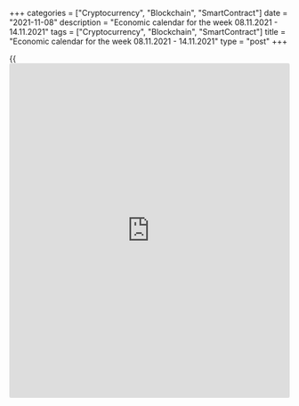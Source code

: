 +++
categories = ["Cryptocurrency", "Blockchain", "SmartContract"]
date = "2021-11-08"
description = "Economic calendar for the week 08.11.2021 - 14.11.2021"
tags = ["Cryptocurrency", "Blockchain", "SmartContract"]
title = "Economic calendar for the week 08.11.2021 - 14.11.2021"
type = "post"
+++

{{<iframe id="large-banner" src="https://www.bounty.group/#slide=7.0" width="100%" height="600" scrolling="no" style="border: 0px solid rgb(216, 221, 230); border-radius: 3px;">}}

2021-11-07

2021-11-08

Economic [calendar](https://www.fintechee.com/web-trader/) for the week 08.11.2021 – 14.11.2021Jana Kane

##  **Review of the main events of the Forex economic [calendar](https://www.fintechee.com/web-trader/) for the
next trading week (08.11.2021 – 14.11.2021)**

Despite the fact that the US employment report was strong and the values
were better than in the previous two months, the dollar was also unable
to develop its upward trend after the publication of the report last
Friday.

The DXY dollar index even slightly declined last Friday, although it
still managed to close last week in positive territory, adding about 10
points at the end of the week (less than 0.1%).

The October report of the US Department of Labor indicated an increase
in the Non-Farm Payrolls in the US by +531 thousand and a drop in
unemployment to 4.6% from 4.8% in September.

In addition, the number of non-farm jobs in the United States rose by
312,000 in September, up from the 194,000 previously reported.

At the same time, the share of the economically active population,
according to the Ministry of Labor, was 61.6% in October.

On Thursday, gold rose in price by 1.7% against the background of a
decrease in the yield of Treasury bonds, caused by the Fed's decision on
Wednesday to begin to cut the asset purchase program. In addition, the
central bank has signaled that it will be patient with raising interest
rates. On Friday, the growth of gold quotes continued, despite a strong
report from the US Department of Labor, and the price of gold broke
through the mark of $1,816.00 per ounce.

The low share of the economically active population and the acceleration
of inflation make market participants worry about the growth rate of the
American economy.

Now, next week, market participants will be monitoring the publication
of the US CPI and PPI.

But the conclusion that can be drawn from the Fed meeting that ended
last week is that the US central bank will not rush to raise interest
rates: the labor market has not fully recovered yet, and the Fed leaders
still consider increased inflation to be a temporary phenomenon.

At the same time, the heads of the Fed still approved a plan to wind up
the asset purchase program. The Fed will cut bond purchases by 15
billion in November and another 15 billion in December. In the opinion
of its management, such a reduction in the volume of acquired assets "is
likely to be appropriate every month."

Also next week, market participants will pay attention to the
publication of important macro statistics from China, Germany,
Australia, and the UK.

 ***during the coming week, new events may be added to the [calendar](https://www.fintechee.com/web-trader/) and
/ or some scheduled events may be canceled**

 ****GMT time**

###  **Monday, November 8**

No important macro statistics scheduled to be released.

###  **Tuesday, November 9**

###  **22:45 CAD Speech by Tiff Macklem, head of the Bank of Canada**

The Canadian economy, as well as the entire global economy, slowed down
in 2020 due to the coronavirus pandemic. Earlier, Tiff Macklem said that
the country's economy was quite stable. However, the situation has
changed rapidly, and not for the better. It will be interesting now to
hear Macklem's opinion on the sustainability of the Canadian economy and
the monetary [policy](https://www.fintechee.com/policy/) of the central bank.

If Macklem touches on the topic of the monetary [policy](https://www.fintechee.com/policy/) of the Bank of
Canada, the volatility in the quotes of the Canadian dollar will rise
sharply. His tough tone will help strengthen the Canadian dollar. The
soft rhetoric of his speech and the propensity for soft monetary [policy](https://www.fintechee.com/policy/)
will negatively affect the CAD quotes.

He will probably also explain the recent Bank of Canada decision on the
interest rate and may provide some guidance for [investor](https://www.fintechee.com/tutorial-for-forex-trading/investor-mode/)s ahead of the
next meeting of the central bank.

###  **Wednesday, November 10**

###  **01:30 CNY Consumer Price Index (CPI)**

The National Bureau of Statistics of China will release another monthly
set of data reflecting the dynamics of consumer prices in China. Rising
consumer prices could trigger an acceleration in inflation, which could
force the People's Bank of China to take measures aimed at tightening
fiscal [policy](https://www.fintechee.com/policy/). Increased growth in consumer inflation may cause
appreciation of the yuan, a weak result will put pressure on the yuan.

China's economy, according to various estimates, is already the largest
in the world, pushing the US economy into second place. Therefore, the
publication of important macroeconomic indicators of this country has a
significant impact on world financial markets, primarily on the
positions of the yuan, other Asian currencies, the dollar, commodity
currencies, as well as on Chinese and Asian stock indices. China is the
largest buyer of raw materials and a supplier of a wide range of
finished products to the world commodity market.

In January 2021, the growth of the consumer inflation index amounted to
+1.0% (-0.3% in annual [terms](https://www.fintechee.com/terms/)), in February +0.6% (-0.2% in annual
[terms](https://www.fintechee.com/terms/)), in May -0.2% (+1.3% in annual [terms](https://www.fintechee.com/terms/)), and in September 0% (+
0.7% in annual [terms](https://www.fintechee.com/terms/)).

Deterioration of macroeconomic indicators, including a decrease in
consumer inflation, may negatively affect the positions of the yuan, as
well as commodity currencies such as the Canadian, Australian, and New
Zealand dollars. To a greater extent, this applies to the Australian
dollar, since China is Australia's largest trade and economic partner.

According to the forecast, the Consumer Price Index is expected to grow
by +0.6% in October (+1.4% in annual [terms](https://www.fintechee.com/terms/)).

The rise in the consumer inflation index will have a positive effect on
the quotes of the yuan, as well as commodity currencies. However, the
data is worse than forecast and the relative decline in CPI may
negatively affect them.

###  **07:00 EUR Harmonized Index of Consumer Prices (HICP) in Germany
(final edition)**

This index is published by the EU Statistical Office and is calculated
on the basis of a statistical method agreed between all EU countries. It
is an indicator for assessing inflation and is used by the Governing
Council of the ECB to assess the level of price stability. A positive
result strengthens the EUR, a negative one weakens it. The preliminary
estimate was +4.6% in October. Previous indicator values: +4.1% in
September, +3.4% in August, +3.1% in July, +2.1% in June, +2.4% in May,
+2.1% in April, +2.0% in March, +1.6% in January and February, -0.7% in
December and negative values ​​in the second half of 2020 (in annual
[terms](https://www.fintechee.com/terms/)). If the data turn out to be better than the previous values, the
euro may strengthen in the short term. The growth of the indicator is a
positive factor for the euro. The data suggests increasing inflationary
pressures in Germany. Data worse than the previous value will negatively
affect the euro.

###  **13:30 USD Consumer Price Index (ex food and energy)**

Consumer Price Index (CPI) determines the change in prices of a selected
basket of goods and services for a given period and is a key indicator
for assessing inflation and changes in consumer preferences. Food and
energy have been excluded from this indicator to provide a more accurate
estimate. A high score strengthens the US dollar, while a low score
weakens it. In September 2021, the value of the indicator was +0.2%
(+4.0% in annual [terms](https://www.fintechee.com/terms/)), in August +0.1% (+4.0% in annual [terms](https://www.fintechee.com/terms/)), in
July +0.3% (+4.3% in annual [terms](https://www.fintechee.com/terms/)), in June +0.9% (+4.5% in annual
[terms](https://www.fintechee.com/terms/)), in May +0.7% (+3.8% in annual [terms](https://www.fintechee.com/terms/)), and in April +0.9% (+3.0%
in annual [terms](https://www.fintechee.com/terms/)), which indicates some improvement in the situation
after the index fell in March and April 2020 amid the coronavirus
pandemic and the rise in consumer prices. If the data turns out to be
weaker than the forecast, the dollar is likely to respond with a short-
term decline. Better-than-forecast data will strengthen the dollar.
Outlook for October: +0.3% and +4.0% (in annual [terms](https://www.fintechee.com/terms/)), which is likely
to have a positive impact on the USD.

###  **Thursday, November 11**

In the United States, banks and exchanges will be closed due to the
celebration of the Veterans Day. Therefore, during the American trading
session, trading volumes will be low.

###  **00:30 AUD Employment rate. Unemployment rate**

The employment rate reflects the monthly change in the number of
Australian citizens employed. The growth of the indicator has a positive
impact on consumer spending, which stimulates economic growth. A high
reading is positive for the AUD, while a low reading is negative.
Forecast: in October, the number of employed Australian citizens
increased by 50,000 (after falling by -138,000 in September, -146,300 in
August, an increase of +2,200 in July, +29,100 in June, +115,200 in May,
a fall of -30,600 in April, by -264,100 in May 2020 and an increase of
+29,100 in January 2021).

Also at the same time, the Australian Bureau of Statistics will publish
a report on the unemployment rate - an indicator that estimates the
ratio of the unemployed population to the total number of able-bodied
citizens. The growth of the indicator indicates the weakness of the
labor market, which leads to a weakening of the national economy. The
decrease in the indicator is a positive factor for the AUD. Forecast:
unemployment in Australia in October was at 4.7% (against 4.6% in
September, 4.5% in August, 4.6% in July, 4.9% in June, 5.1% in May ,
5.5% in April, 6.6% in December, 6.8% in November, 7.0% in October, 6.9%
in September, 6.8% in August, 7.5% in July, 7.4% in June, 5.2% in March,
5.1% in February), although it is approaching pre-coronavirus levels.
Overall, the numbers look weak.

The leaders of the RBA have repeatedly stated that, in addition to the
situation in international trade, the Australian economy and the central
bank's monetary [policy](https://www.fintechee.com/policy/) plans are influenced by indicators of the level
of household debt and expenditures, the growth of workers' wages, as
well as the state of the country's labor market. In the opinion of the
RBA management, an unemployment rate of 4.5% or lower is required to
raise wages and accelerate inflation to the target range.

The AUD is unlikely to react positively to the publication of data from
the country's labor market. If the values ​​of the indicators turn out
to be worse than forecast, the Australian dollar may significantly
decline in the short term. Better-than-expected data will strengthen the
AUD in the short term.

###  **07:00 GBP UK 3rd Quarter GDP (first estimate)**

GDP is considered to be an indicator of the overall health of the
British economy. The upward trend in GDP is considered positive for the
GBP. The UK's GDP was one of the highest in the world until 2016, when
the Brexit referendum was held. Afterwards, its growth slowed down, and
with the onset of the global coronavirus pandemic, the growth rate of
British GDP went into negative territory altogether.

Previous GDP values: +5.5% (+23.6% in the 2nd quarter), a decline of
-1.6% in the 1st quarter of 2021, -19.8% in the 2nd quarter and growth
by +1.3% in Q4 2020). The main factors that can force the Bank of
England to keep rates low are weak GDP and labor market growth, as well
as low consumer spending. If the GDP data turns out to be significantly
worse than the previous values, it will put downward pressure on the
pound. Strong GDP report will strengthen the pound.

###  **Friday, November 12**

###  **15:00 USD University of Michigan Consumer Confidence Index
(preliminary release)**

This indicator reflects the confidence of American consumers in the
economic development of the country. A high level indicates economic
growth, while a low level indicates stagnation. Previous indicator
values: 71.7 in October, 72.8 in September, 70.3 in August, 81.2 in
July, 85.5 in June, 84.9 in March, 76.8 in February, 79.0 in January
2021. An increase in the indicator will strengthen the USD, while a
decrease in the value will weaken the dollar. The data indicate that the
recovery of this indicator is uneven, which is negative for the USD.
Data worse than previous values ​​may negatively affect the dollar in
the short term.

## Price chart of EURUSD in real time mode

The content of this article reflects the author’s opinion and does not
necessarily reflect the official position of LiteForex. The material
published on this page is provided for informational purposes only and
should not be considered as the provision of investment advice for the
purposes of Directive 2004/39/EC.

Rate this article:

{{value}}

( {{count}} {{title}} )